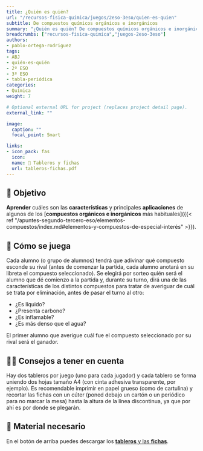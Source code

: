 ```yaml
---
title: ¿Quién es quién?
url: "/recursos-fisica-quimica/juegos/2eso-3eso/quien-es-quien"
subtitle: De compuestos químicos orgánicos e inorgánicos
summary: "¿Quién es quién? De compuestos químicos orgánicos e inorgánicos."
breadcrumbs: ["recursos-fisica-quimica","juegos-2eso-3eso"]
authors:
- pablo-ortega-rodriguez
tags:
- ABJ
- quién-es-quién
- 2º ESO
- 3º ESO
- tabla-periódica
categories:
- Química
weight: 7

# Optional external URL for project (replaces project detail page).
external_link: ""

image:
  caption: ""
  focal_point: Smart

links:
- icon_pack: fas
  icon:
  name: 🧩 Tableros y fichas
  url: tableros-fichas.pdf
---
```


## 🎯 Objetivo

**Aprender** cuáles son las **características** y principales **aplicaciones** de algunos de los [**compuestos orgánicos e inorgánicos** más habituales]({{< ref "/apuntes-segundo-tercero-eso/elementos-compuestos/index.md#elementos-y-compuestos-de-especial-interés" >}}).

## 🎲 Cómo se juega

Cada alumno (o grupo de alumnos) tendrá que adivinar qué compuesto esconde su rival (antes de comenzar la partida, cada alumno anotará en su libreta el compuesto seleccionado). Se elegirá por sorteo quién será el alumno que dé comienzo a la partida y, durante su turno, dirá una de las características de los distintos compuestos para tratar de averiguar de cuál se trata por eliminación, antes de pasar el turno al otro:

- ¿Es líquido?
- ¿Presenta carbono?
- ¿Es inflamable?
- ¿Es más denso que el agua?

El primer alumno que averigue cuál fue el compuesto seleccionado por su rival será el ganador.

## 🧑‍🏫 Consejos a tener en cuenta

Hay dos tableros por juego (uno para cada jugador) y cada tablero se forma uniendo dos hojas tamaño A4 (con cinta adhesiva transparente, por ejemplo). Es recomendable imprimir en papel grueso (como de cartulina) y recortar las fichas con un cúter (poned debajo un cartón o un periódico para no marcar la mesa) hasta la altura de la línea discontinua, ya que por ahí es por donde se plegarán.

## 💼 Material necesario

En el botón de arriba puedes descargar los [**tableros** y las **fichas**](tableros-fichas.pdf).